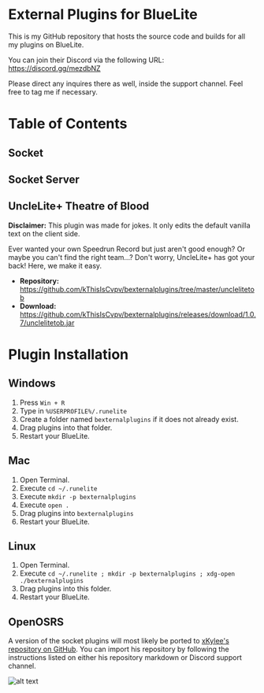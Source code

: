 # External Plugins for BlueLite

This is my GitHub repository that hosts the source code and builds for all my plugins on BlueLite.

You can join their Discord via the following URL: https://discord.gg/mezdbNZ

Please direct any inquires there as well, inside the support channel. Feel free to tag me if necessary. 

# Table of Contents

## Socket

## Socket Server


## UncleLite+ Theatre of Blood

**Disclaimer:** This plugin was made for jokes. It only edits the default vanilla text on the client side.

Ever wanted your own Speedrun Record but just aren't good enough? Or maybe you can't find the right team...? Don't worry, UncleLite+ has got your back! Here, we make it easy.

- **Repository:** https://github.com/kThisIsCvpv/bexternalplugins/tree/master/unclelitetob
- **Download:** https://github.com/kThisIsCvpv/bexternalplugins/releases/download/1.0.7/unclelitetob.jar

# Plugin Installation

## Windows

1. Press ``Win + R``
2. Type in ``%USERPROFILE%/.runelite``
3. Create a folder named ``bexternalplugins`` if it does not already exist.
4. Drag plugins into that folder.
5. Restart your BlueLite.

## Mac

1. Open Terminal.
2. Execute ``cd ~/.runelite``
3. Execute ``mkdir -p bexternalplugins``
4. Execute ``open .``
5. Drag plugins into ``bexternalplugins``
6. Restart your BlueLite.

## Linux

1. Open Terminal.
2. Execute ``cd ~/.runelite ; mkdir -p bexternalplugins ; xdg-open ./bexternalplugins``
3. Drag plugins into this folder.
4. Restart your BlueLite.

## OpenOSRS

A version of the socket plugins will most likely be ported to [xKylee's repository on GitHub](https://github.com/xKylee/plugins-release). You can import his repository by following the instructions listed on either his repository markdown or Discord support channel.

![alt text](https://imgur.com/z7RKHA7)